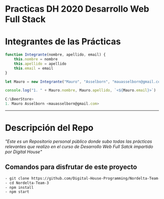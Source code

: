 #  **Practicas DH 2020 Desarrollo Web Full Stack** 

# **Integrantes de las Prácticas**

```javascript
function Integrante(nombre, apellido, email) {
    this.nombre = nombre
    this.apellido = apellido
    this.email = email
}

let Mauro = new Integrante("Mauro", "Asselborn", "mauasselborn@gmail.com")

console.log("1. " + Mauro.nombre, Mauro.apellido, `<${Mauro.email}>`)

C:\BeerStore>
1. Mauro Asselborn <mauasselborn@gmail.com>

```

---

# **Descripción del Repo** 

_"Este es un Repositorio personal público donde subo todas las prácticas relevantes que realizo en el curso de Desarrollo Web Full Satck impartido por Digital House"_


## **Comandos para disfrutar de este proyecto**

```sh
- git clone https://github.com/Digital-House-Programming/Nordelta-Team-3.git
- cd Nordelta-Team-3
- npm install
- npm start
```
